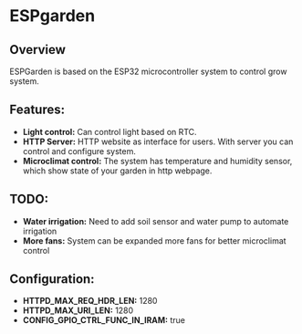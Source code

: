 # ESPgarden

## Overview
ESPGarden is based on the ESP32 microcontroller system to control grow system.

## Features:
- **Light control:** Can control light based on RTC.
- **HTTP Server:** HTTP website as interface for users. With server you can control and configure system.
- **Microclimat control:** The system has temperature and humidity sensor, which show state of your garden in http webpage.


## TODO:
- **Water irrigation:** Need to add soil sensor and water pump to automate irrigation
- **More fans:** System can be expanded more fans for better microclimat control

## Configuration:
- **HTTPD_MAX_REQ_HDR_LEN:** 1280
- **HTTPD_MAX_URI_LEN:** 1280
- **CONFIG_GPIO_CTRL_FUNC_IN_IRAM:** true
